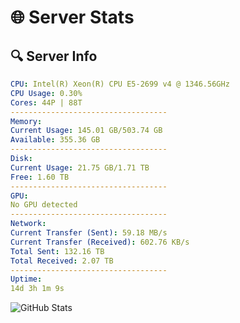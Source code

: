 # 🌐 Server Stats
## 🔍 Server Info
```yaml
CPU: Intel(R) Xeon(R) CPU E5-2699 v4 @ 1346.56GHz
CPU Usage: 0.30%
Cores: 44P | 88T
-----------------------------------
Memory:
Current Usage: 145.01 GB/503.74 GB
Available: 355.36 GB
-----------------------------------
Disk:
Current Usage: 21.75 GB/1.71 TB
Free: 1.60 TB
-----------------------------------
GPU:
No GPU detected
-----------------------------------
Network:
Current Transfer (Sent): 59.18 MB/s
Current Transfer (Received): 602.76 KB/s
Total Sent: 132.16 TB
Total Received: 2.07 TB
-----------------------------------
Uptime:
14d 3h 1m 9s
```
![GitHub Stats](https://img.shields.io/badge/Updated-2025-02-22_01:44:27-blue)